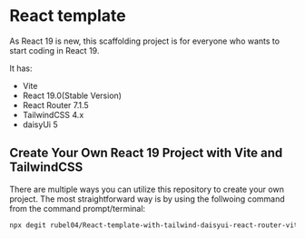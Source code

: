 # React template

As React 19 is new, this scaffolding project is for everyone who wants to start coding in React 19.

It has:

- Vite
- React 19.0(Stable Version)
- React Router 7.1.5
- TailwindCSS 4.x
- daisyUi 5

## Create Your Own React 19 Project with Vite and TailwindCSS

There are multiple ways you can utilize this repository to create your own project. The most straightforward way is by using the follwoing command from the command prompt/terminal:

```bash
npx degit rubel04/React-template-with-tailwind-daisyui-react-router-vite#main <YOUR_PROJECT_NAME>
```
